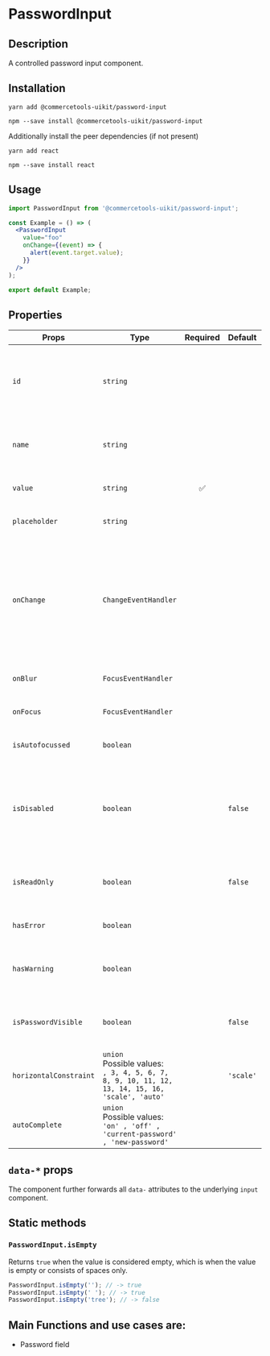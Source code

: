 <!-- THIS IS AN AUTOGENERATED FILE. DO NOT EDIT THIS FILE DIRECTLY. -->
<!-- This file is created by the `yarn generate-readme` script. -->

# PasswordInput

## Description

A controlled password input component.

## Installation

```
yarn add @commercetools-uikit/password-input
```

```
npm --save install @commercetools-uikit/password-input
```

Additionally install the peer dependencies (if not present)

```
yarn add react
```

```
npm --save install react
```

## Usage

```jsx
import PasswordInput from '@commercetools-uikit/password-input';

const Example = () => (
  <PasswordInput
    value="foo"
    onChange={(event) => {
      alert(event.target.value);
    }}
  />
);

export default Example;
```

## Properties

| Props                  | Type                                                                                                  | Required | Default   | Description                                                                                                               |
| ---------------------- | ----------------------------------------------------------------------------------------------------- | :------: | --------- | ------------------------------------------------------------------------------------------------------------------------- |
| `id`                   | `string`                                                                                              |          |           | Used as HTML id property. An id is auto-generated when it is not specified.                                               |
| `name`                 | `string`                                                                                              |          |           | Used as HTML name of the input component. property                                                                        |
| `value`                | `string`                                                                                              |    ✅    |           | Value of the input component.                                                                                             |
| `placeholder`          | `string`                                                                                              |          |           | Placeholder text for the input                                                                                            |
| `onChange`             | `ChangeEventHandler`                                                                                  |          |           | Called with an event containing the new value. Required when input is not read only. Parent should pass it back as value. |
| `onBlur`               | `FocusEventHandler`                                                                                   |          |           | Called when input is blurred.                                                                                             |
| `onFocus`              | `FocusEventHandler`                                                                                   |          |           | Called when input is focused.                                                                                             |
| `isAutofocussed`       | `boolean`                                                                                             |          |           | Focus the input on initial render.                                                                                        |
| `isDisabled`           | `boolean`                                                                                             |          | `false`   | Indicates that the input cannot be modified (e.g not authorized, or changes currently saving).                            |
| `isReadOnly`           | `boolean`                                                                                             |          | `false`   | Indicates that the field is displaying read-only content                                                                  |
| `hasError`             | `boolean`                                                                                             |          |           | Indicates that the input has an error                                                                                     |
| `hasWarning`           | `boolean`                                                                                             |          |           | Indicates that the input has a warning due to e.g invalid values                                                          |
| `isPasswordVisible`    | `boolean`                                                                                             |          | `false`   | Indicates whether we show the password or not                                                                             |
| `horizontalConstraint` | `union`<br/>Possible values:<br/>`, 3, 4, 5, 6, 7, 8, 9, 10, 11, 12, 13, 14, 15, 16, 'scale', 'auto'` |          | `'scale'` | Horizontal size limit of the input fields.                                                                                |
| `autoComplete`         | `union`<br/>Possible values:<br/>`'on' , 'off' , 'current-password' , 'new-password'`                 |          |           | Password autocomplete mode                                                                                                |

## `data-*` props

The component further forwards all `data-` attributes to the underlying `input` component.

## Static methods

### `PasswordInput.isEmpty`

Returns `true` when the value is considered empty, which is when the value is empty or consists of spaces only.

```js
PasswordInput.isEmpty(''); // -> true
PasswordInput.isEmpty(' '); // -> true
PasswordInput.isEmpty('tree'); // -> false
```

## Main Functions and use cases are:

- Password field
